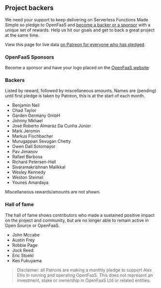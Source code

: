## Project backers

We need your support to keep delivering on Serverless Functions Made Simple so pledge to OpenFaaS and [become a backer or a sponsor](https://www.patreon.com/alexellis) with a unique set of rewards. Help us hit our goals and get to back a great project at the same time.

View this page for live data [on Patreon for everyone who has pledged](https://www.patreon.com/alexellis).

### OpenFaaS Sponsors

Become a sponsor and have your logo placed on the [OpenFaaS website](https://www.openfaas.com/)

### Backers

Listed by reward, followed by miscellaneous amounts. Names are (pending) until first pledge is taken by Patreon, this is at the start of each month.

* Benjamin Neil
* Chad Taylor
* Garden Germany GmbH
* Johnny Mkhael
* José Roberto Almaráz Da Cunha Júnior
* Mark Jeromin
* Markus Fischbacher
* Murugappan Sevugan Chetty
* Owen Dall Sotomayor
* Pav Jimanov
* Rafael Barbosa
* Richard Petersen-Hall
* Sivaramakrishnan Malikkal
* Wesley Kennedy
* Weston Steimel
* Younes Amardaya

Miscellaneous rewards/amounts are not shown.

### Hall of fame

The hall of fame shows contributors who made a sustained positive impact on the project and community, but are no longer able to remain active in Open Source or OpenFaaS.

* John Mccabe
* Austin Frey
* Robbie Page
* Jock Reed
* Eric Stoekl
* Ken Fukuyama

> Disclaimer: all Patrons are making a monthly pledge to support Alex Ellis in running and operating OpenFaaS. This does not represent an investment, stake or ownership in OpenFaaS Ltd or related entities.
